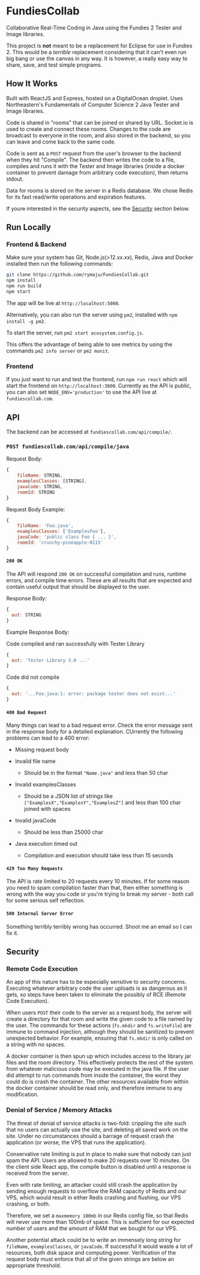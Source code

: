 # FundiesCollab

Collaborative Real-Time Coding in Java using the Fundies 2 Tester and Image libraries.

This project is **not** meant to be a replacement for Eclipse for use in Fundies 2. This would be a _terrible_ replacement considering that it can't even run big bang or use the canvas in any way. It is however, a really easy way to share, save, and test simple programs.

## How It Works

Built with ReactJS and Express, hosted on a DigitalOcean droplet. Uses Northeastern's Fundamentals of Computer Science 2 Java Tester and Image libraries.

Code is shared in "rooms" that can be joined or shared by URL. Socket.io is used to create and connect these rooms. Changes to the code are broadcast to everyone in the room, and also stored in the backend, so you can leave and come back to the same code.

Code is sent as a `POST` request from the user's browser to the backend when they hit "Compile". The backend then writes the code to a file, compiles and runs it with the Tester and Image libraries (inside a docker container to prevent damage from arbitrary code execution), then returns stdout.

Data for rooms is stored on the server in a Redis database. We chose Redis for its fast read/write operations and expiration features.

If youre interested in the security aspects, see the [Security](#Security) section below.

## Run Locally

### Frontend & Backend

Make sure your system has Git, Node.js(>12.xx.xx), Redis, Java and Docker installed then run the following commands:

```sh
git clone https://github.com/rymaju/FundiesCollab.git
npm install
npm run build
npm start
```

The app will be live at `http://localhost:5000`.

Alternatively, you can also run the server using `pm2`, installed with `npm install -g pm2`.

To start the server, run `pm2 start ecosystem.config.js`.

This offers the advantage of being able to see metrics by using the commands `pm2 info server` or `pm2 monit`.

### Frontend

If you just want to run and test the frontend, run `npm run react` which will start the frontend on `http://localhost:3000`. Currently as the API is public, you can also set `NODE_ENV='production'` to use the API live at `fundiescollab.com`.

## API

The backend can be accessed at `fundiescollab.com/api/compile/`.

### `POST fundiescollab.com/api/compile/java`

Request Body:

```js
{
    fileName: STRING,
    examplesClasses: [STRING],
    javaCode: STRING,
    roomId: STRING
}
```

Request Body Example:

```js
{
    fileName: 'Foo.java',
    examplesClasses: ['ExamplesFoo'],
    javaCode: 'public class Foo { ... }',
    roomId: 'crunchy-pineapple-0115'
}
```

#### `200 OK`

The API will respond `200 OK` on successful compilation and runs, runtime errors, and compile time errors. These are all results that are expected and contain useful output that should be displayed to the user.

Response Body:

```js
{
  out: STRING
}
```

Example Response Body:

Code compiled and ran successfully with Tester Library

```js
{
  out: 'Tester Library 3.0 ...'
}
```

Code did not compile

```js
{
  out: '...Foo.java:1: error: package tester does not exist...'
}
```

#### `400 Bad Request`

Many things can lead to a bad request error. Check the error message sent in the response body for a detailed explanation. CUrrently the following problems can lead to a 400 error:

- Missing request body

- Invalid file name

  - Should be in the format `"Name.java"` and less than 50 char

- Invalid examplesClasses

  - Should be a JSON list of strings like `["ExamplesX","ExamplesY","ExamplesZ"]` and less than 100 char joined with spaces

- Invalid javaCode

  - Should be less than 25000 char

- Java execution timed out

  - Compilation and execution should take less than 15 seconds

#### `429 Too Many Requests`

The API is rate limited to 20 requests every 10 minutes. If for some reason you need to spam compilation faster than that, then either something is wrong with the way you code or you're trying to break my server - both call for some serious self reflection.

#### `500 Internal Server Error`

Something terribly terribly wrong has occurred. Shoot me an email so I can fix it.

## Security

### Remote Code Execution

An app of this nature has to be especially sensitive to security concerns. Executing whatever arbitrary code the user uploads is as dangerous as it gets, so steps have been taken to eliminate the possibly of RCE (Remote Code Execution).

When users `POST` their code to the server as a request body, the server will create a directory for that room and write the given code to a file named by the user. The commands for these actions (`fs.mkdir` and `fs.writeFile`) are immune to command injection, although they should be sanitized to prevent unexpected behavior. For example, ensuring that `fs.mkdir` is only called on a string with no spaces.

A docker container is then spun up which includes access to the library jar files and the room directory. This effectively protects the rest of the system from whatever malicious code may be executed in the java file. If the user did attempt to run commands from inside the container, the worst they could do is crash the container. The other resources available from within the docker container should be read only, and therefore immune to any modification.

### Denial of Service / Memory Attacks

The threat of denial of service attacks is two-fold: crippling the site such that no users can actually use the site, and deleting all saved work on the site. Under no circumstances should a barrage of request crash the application (or worse, the VPS that runs the application).

Conservative rate limiting is put in place to make sure that nobody can just spam the API. Users are allowed to make 20 requests over 10 minutes. On the client side React app, the compile button is disabled until a response is received from the server.

Even with rate limiting, an attacker could still crash the application by sending enough requests to overflow the RAM capacity of Redis and our VPS, which would result in either Redis crashing and flushing, our VPS crashing, or both.

Therefore, we set a `maxmemory 100mb` in our Redis config file, so that Redis will never use more than 100mb of space. This is sufficient for our expected number of users and the amount of RAM that we bought for our VPS.

Another potential attack could be to write an immensely long string for `fileName`, `examplesClasses`, or `javaCode`. If successful it would waste a lot of resources, both disk space and computing power. Verification of the request body must enforce that all of the given strings are below an appropriate threshold.
